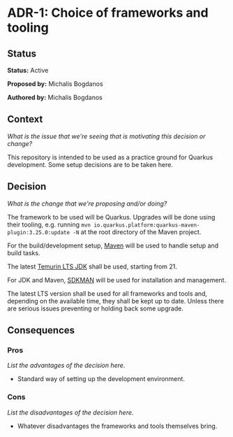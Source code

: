 
# ADR-1: Choice of frameworks and tooling

## Status

**Status:** Active

**Proposed by:** Michalis Bogdanos

**Authored by:** Michalis Bogdanos

## Context

_What is the issue that we're seeing that is motivating this decision or change?_ 

This repository is intended to be used as a practice ground for Quarkus development. 
Some setup decisions are to be taken here.

## Decision

_What is the change that we're proposing and/or doing?_ 

The framework to be used will be Quarkus. 
Upgrades will be done using their tooling, e.g. running  `mvn io.quarkus.platform:quarkus-maven-plugin:3.25.0:update -N` 
at the root directory of the Maven project.

For the build/development setup, [Maven](https://quarkus.io/guides/maven-tooling) will be used to handle setup and 
build tasks. 

The latest [Temurin LTS JDK](https://adoptium.net/en-GB/temurin/releases) shall be used, starting from 21.

For JDK and Maven, [SDKMAN](https://sdkman.io/) will be used for installation and management.

The latest LTS version shall be used for all frameworks and tools and, depending on the available time, they shall be 
kept up to date. Unless there are serious issues preventing or holding back some upgrade.

## Consequences

### Pros 

_List the advantages of the decision here._

- Standard way of setting up the development environment.

### Cons

_List the disadvantages of the decision here._

- Whatever disadvantages the frameworks and tools themselves bring.
